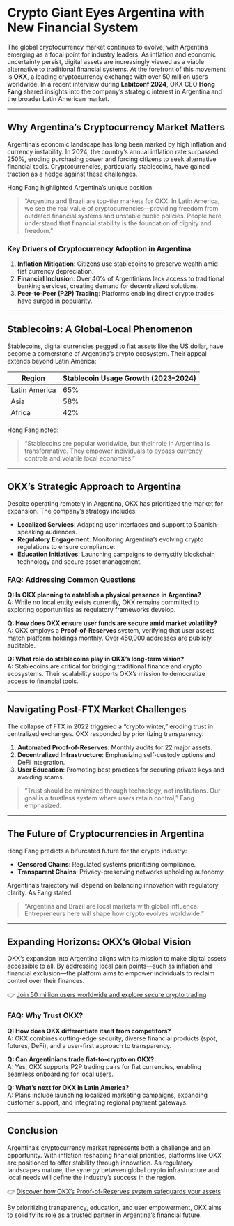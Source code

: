 # Crypto Giant Eyes Argentina with New Financial System  

The global cryptocurrency market continues to evolve, with Argentina emerging as a focal point for industry leaders. As inflation and economic uncertainty persist, digital assets are increasingly viewed as a viable alternative to traditional financial systems. At the forefront of this movement is **OKX**, a leading cryptocurrency exchange with over 50 million users worldwide. In a recent interview during **Labitconf 2024**, OKX CEO **Hong Fang** shared insights into the company’s strategic interest in Argentina and the broader Latin American market.  

---

## Why Argentina’s Cryptocurrency Market Matters  

Argentina’s economic landscape has long been marked by high inflation and currency instability. In 2024, the country’s annual inflation rate surpassed 250%, eroding purchasing power and forcing citizens to seek alternative financial tools. Cryptocurrencies, particularly stablecoins, have gained traction as a hedge against these challenges.  

Hong Fang highlighted Argentina’s unique position:  
> “Argentina and Brazil are top-tier markets for OKX. In Latin America, we see the real value of cryptocurrencies—providing freedom from outdated financial systems and unstable public policies. People here understand that financial stability is the foundation of dignity and freedom.”  

### Key Drivers of Cryptocurrency Adoption in Argentina  
1. **Inflation Mitigation**: Citizens use stablecoins to preserve wealth amid fiat currency depreciation.  
2. **Financial Inclusion**: Over 40% of Argentinians lack access to traditional banking services, creating demand for decentralized solutions.  
3. **Peer-to-Peer (P2P) Trading**: Platforms enabling direct crypto trades have surged in popularity.  

---

## Stablecoins: A Global-Local Phenomenon  

Stablecoins, digital currencies pegged to fiat assets like the US dollar, have become a cornerstone of Argentina’s crypto ecosystem. Their appeal extends beyond Latin America:  

| Region          | Stablecoin Usage Growth (2023–2024) |  
|-----------------|-------------------------------------|  
| Latin America   | 65%                                 |  
| Asia            | 58%                                 |  
| Africa          | 42%                                 |  

Hong Fang noted:  
> “Stablecoins are popular worldwide, but their role in Argentina is transformative. They empower individuals to bypass currency controls and volatile local economies.”  

---

## OKX’s Strategic Approach to Argentina  

Despite operating remotely in Argentina, OKX has prioritized the market for expansion. The company’s strategy includes:  

- **Localized Services**: Adapting user interfaces and support to Spanish-speaking audiences.  
- **Regulatory Engagement**: Monitoring Argentina’s evolving crypto regulations to ensure compliance.  
- **Education Initiatives**: Launching campaigns to demystify blockchain technology and secure asset management.  

### FAQ: Addressing Common Questions  

**Q: Is OKX planning to establish a physical presence in Argentina?**  
A: While no local entity exists currently, OKX remains committed to exploring opportunities as regulatory frameworks develop.  

**Q: How does OKX ensure user funds are secure amid market volatility?**  
A: OKX employs a **Proof-of-Reserves** system, verifying that user assets match platform holdings monthly. Over 450,000 addresses are publicly auditable.  

**Q: What role do stablecoins play in OKX’s long-term vision?**  
A: Stablecoins are critical for bridging traditional finance and crypto ecosystems. Their scalability supports OKX’s mission to democratize access to financial tools.  

---

## Navigating Post-FTX Market Challenges  

The collapse of FTX in 2022 triggered a “crypto winter,” eroding trust in centralized exchanges. OKX responded by prioritizing transparency:  

1. **Automated Proof-of-Reserves**: Monthly audits for 22 major assets.  
2. **Decentralized Infrastructure**: Emphasizing self-custody options and DeFi integration.  
3. **User Education**: Promoting best practices for securing private keys and avoiding scams.  

> “Trust should be minimized through technology, not institutions. Our goal is a trustless system where users retain control,” Fang emphasized.  

---

## The Future of Cryptocurrencies in Argentina  

Hong Fang predicts a bifurcated future for the crypto industry:  
- **Censored Chains**: Regulated systems prioritizing compliance.  
- **Transparent Chains**: Privacy-preserving networks upholding autonomy.  

Argentina’s trajectory will depend on balancing innovation with regulatory clarity. As Fang stated:  
> “Argentina and Brazil are local markets with global influence. Entrepreneurs here will shape how crypto evolves worldwide.”  

---

## Expanding Horizons: OKX’s Global Vision  

OKX’s expansion into Argentina aligns with its mission to make digital assets accessible to all. By addressing local pain points—such as inflation and financial exclusion—the platform aims to empower individuals to reclaim control over their finances.  

👉 [Join 50 million users worldwide and explore secure crypto trading](https://bit.ly/okx-bonus)  

### FAQ: Why Trust OKX?  

**Q: How does OKX differentiate itself from competitors?**  
A: OKX combines cutting-edge security, diverse financial products (spot, futures, DeFi), and a user-first approach to transparency.  

**Q: Can Argentinians trade fiat-to-crypto on OKX?**  
A: Yes, OKX supports P2P trading pairs for fiat currencies, enabling seamless onboarding for local users.  

**Q: What’s next for OKX in Latin America?**  
A: Plans include launching localized marketing campaigns, expanding customer support, and integrating regional payment gateways.  

---

## Conclusion  

Argentina’s cryptocurrency market represents both a challenge and an opportunity. With inflation reshaping financial priorities, platforms like OKX are positioned to offer stability through innovation. As regulatory landscapes mature, the synergy between global crypto infrastructure and local needs will define the industry’s success in the region.  

👉 [Discover how OKX’s Proof-of-Reserves system safeguards your assets](https://bit.ly/okx-bonus)  

By prioritizing transparency, education, and user empowerment, OKX aims to solidify its role as a trusted partner in Argentina’s financial future.